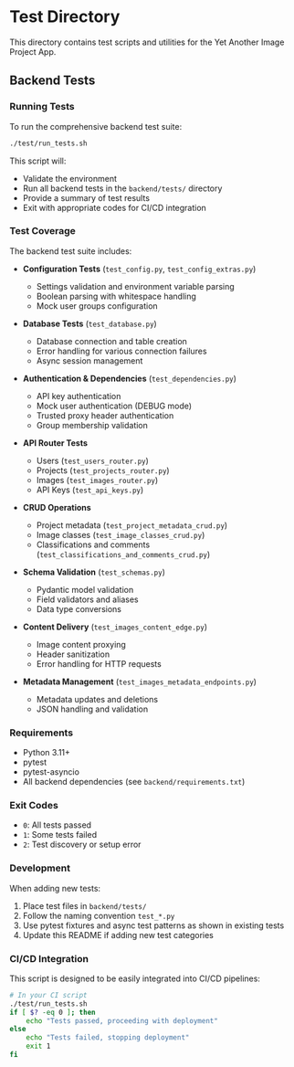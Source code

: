 # Test Directory

This directory contains test scripts and utilities for the Yet Another Image Project App.

## Backend Tests

### Running Tests

To run the comprehensive backend test suite:

```bash
./test/run_tests.sh
```

This script will:
- Validate the environment
- Run all backend tests in the `backend/tests/` directory
- Provide a summary of test results
- Exit with appropriate codes for CI/CD integration

### Test Coverage

The backend test suite includes:

- **Configuration Tests** (`test_config.py`, `test_config_extras.py`)
  - Settings validation and environment variable parsing
  - Boolean parsing with whitespace handling
  - Mock user groups configuration

- **Database Tests** (`test_database.py`)
  - Database connection and table creation
  - Error handling for various connection failures
  - Async session management

- **Authentication & Dependencies** (`test_dependencies.py`)
  - API key authentication
  - Mock user authentication (DEBUG mode)
  - Trusted proxy header authentication
  - Group membership validation

- **API Router Tests**
  - Users (`test_users_router.py`)
  - Projects (`test_projects_router.py`)
  - Images (`test_images_router.py`)
  - API Keys (`test_api_keys.py`)

- **CRUD Operations** 
  - Project metadata (`test_project_metadata_crud.py`)
  - Image classes (`test_image_classes_crud.py`)
  - Classifications and comments (`test_classifications_and_comments_crud.py`)

- **Schema Validation** (`test_schemas.py`)
  - Pydantic model validation
  - Field validators and aliases
  - Data type conversions

- **Content Delivery** (`test_images_content_edge.py`)
  - Image content proxying
  - Header sanitization
  - Error handling for HTTP requests

- **Metadata Management** (`test_images_metadata_endpoints.py`)
  - Metadata updates and deletions
  - JSON handling and validation

### Requirements

- Python 3.11+
- pytest
- pytest-asyncio
- All backend dependencies (see `backend/requirements.txt`)

### Exit Codes

- `0`: All tests passed
- `1`: Some tests failed
- `2`: Test discovery or setup error

### Development

When adding new tests:
1. Place test files in `backend/tests/`
2. Follow the naming convention `test_*.py`
3. Use pytest fixtures and async test patterns as shown in existing tests
4. Update this README if adding new test categories

### CI/CD Integration

This script is designed to be easily integrated into CI/CD pipelines:

```bash
# In your CI script
./test/run_tests.sh
if [ $? -eq 0 ]; then
    echo "Tests passed, proceeding with deployment"
else
    echo "Tests failed, stopping deployment"
    exit 1
fi
```
